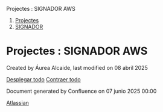 Projectes : SIGNADOR AWS  

1.  [Projectes](index.md)
2.  [SIGNADOR](SIGNADOR_41523646.md)

Projectes : SIGNADOR AWS
========================

Created by Áurea Alcaide, last modified on 08 abril 2025

[Desplegar todo](#) [Contraer todo](#)

Document generated by Confluence on 07 junio 2025 00:00

[Atlassian](http://www.atlassian.com/)